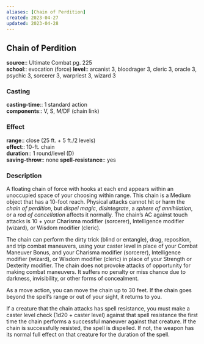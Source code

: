 ```yaml
---
aliases: [Chain of Perdition]
created: 2023-04-27
updated: 2023-04-28
---
```


## Chain of Perdition

**source**:: Ultimate Combat pg. 225  
**school**:: evocation (force)
**level**:: arcanist 3, bloodrager 3, cleric 3, oracle 3, psychic 3, sorcerer 3, warpriest 3, wizard 3

### Casting

**casting-time**:: 1 standard action  
**components**:: V, S, M/DF (chain link)

### Effect

**range**:: close (25 ft. + 5 ft./2 levels)  
**effect**:: 10-ft. chain  
**duration**:: 1 round/level (D)  
**saving-throw**:: none
**spell-resistance**:: yes

### Description

A floating chain of force with hooks at each end appears within an unoccupied space of your choosing within range. This chain is a Medium object that has a 10-foot reach. Physical attacks cannot hit or harm the *chain of perdition*, but *dispel magic*, *disintegrate*, a *sphere of annihilation*, or a *rod of cancellation* affects it normally. The chain’s AC against touch attacks is 10 + your Charisma modifier (sorcerer), Intelligence modifier (wizard), or Wisdom modifier (cleric).  
  
The chain can perform the dirty trick (blind or entangle), drag, reposition, and trip combat maneuvers, using your caster level in place of your Combat Maneuver Bonus, and your Charisma modifier (sorcerer), Intelligence modifier (wizard), or Wisdom modifier (cleric) in place of your Strength or Dexterity modifier. The chain does not provoke attacks of opportunity for making combat maneuvers. It suffers no penalty or miss chance due to darkness, invisibility, or other forms of concealment.  
  
As a move action, you can move the chain up to 30 feet. If the chain goes beyond the spell’s range or out of your sight, it returns to you.  
  
If a creature that the chain attacks has spell resistance, you must make a caster level check (1d20 + caster level) against that spell resistance the first time the chain performs a successful maneuver against that creature. If the chain is successfully resisted, the spell is dispelled. If not, the weapon has its normal full effect on that creature for the duration of the spell.

